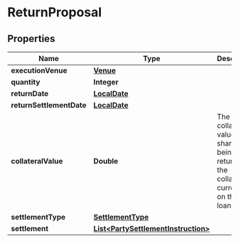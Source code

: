 # ReturnProposal

## Properties
Name | Type | Description | Notes
------------ | ------------- | ------------- | -------------
**executionVenue** | [**Venue**](Venue.md) |  |  [optional]
**quantity** | **Integer** |  | 
**returnDate** | [**LocalDate**](LocalDate.md) |  | 
**returnSettlementDate** | [**LocalDate**](LocalDate.md) |  | 
**collateralValue** | **Double** | The collateral value of the shares being returned, in the collateral currency on the loan loan. | 
**settlementType** | [**SettlementType**](SettlementType.md) |  | 
**settlement** | [**List&lt;PartySettlementInstruction&gt;**](PartySettlementInstruction.md) |  |  [optional]
